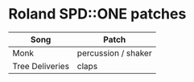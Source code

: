 # Roland SPD::ONE patches

| Song | Patch |
|-|-|
| Monk | percussion / shaker |
| Tree Deliveries | claps |

